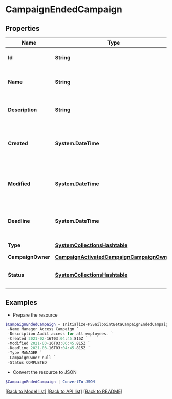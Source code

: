 # CampaignEndedCampaign
## Properties

Name | Type | Description | Notes
------------ | ------------- | ------------- | -------------
**Id** | **String** | Unique ID for the campaign. | 
**Name** | **String** | The human friendly name of the campaign. | 
**Description** | **String** | Extended description of the campaign. | 
**Created** | **System.DateTime** | The date and time the campaign was created. | 
**Modified** | **System.DateTime** | The date and time the campaign was last modified. | [optional] 
**Deadline** | **System.DateTime** | The date and time the campaign is due. | 
**Type** | [**SystemCollectionsHashtable**](.md) | The type of campaign. | 
**CampaignOwner** | [**CampaignActivatedCampaignCampaignOwner**](CampaignActivatedCampaignCampaignOwner.md) |  | 
**Status** | [**SystemCollectionsHashtable**](.md) | The current status of the campaign. | 

## Examples

- Prepare the resource
```powershell
$CampaignEndedCampaign = Initialize-PSSailpointBetaCampaignEndedCampaign  -Id 2c91808576f886190176f88cac5a0010 `
 -Name Manager Access Campaign `
 -Description Audit access for all employees. `
 -Created 2021-02-16T03:04:45.815Z `
 -Modified 2021-03-16T03:06:45.815Z `
 -Deadline 2021-03-16T03:04:45.815Z `
 -Type MANAGER `
 -CampaignOwner null `
 -Status COMPLETED
```

- Convert the resource to JSON
```powershell
$CampaignEndedCampaign | ConvertTo-JSON
```

[[Back to Model list]](../README.md#documentation-for-models) [[Back to API list]](../README.md#documentation-for-api-endpoints) [[Back to README]](../README.md)

